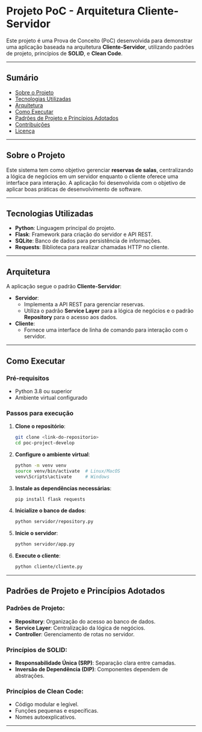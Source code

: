 
# **Projeto PoC - Arquitetura Cliente-Servidor**

Este projeto é uma Prova de Conceito (PoC) desenvolvida para demonstrar uma aplicação baseada na arquitetura **Cliente-Servidor**, utilizando padrões de projeto, princípios de **SOLID**, e **Clean Code**.

---

## **Sumário**
- [Sobre o Projeto](#sobre-o-projeto)
- [Tecnologias Utilizadas](#tecnologias-utilizadas)
- [Arquitetura](#arquitetura)
- [Como Executar](#como-executar)
- [Padrões de Projeto e Princípios Adotados](#padrões-de-projeto-e-princípios-adotados)
- [Contribuições](#contribuições)
- [Licença](#licença)

---

## **Sobre o Projeto**
Este sistema tem como objetivo gerenciar **reservas de salas**, centralizando a lógica de negócios em um servidor enquanto o cliente oferece uma interface para interação. A aplicação foi desenvolvida com o objetivo de aplicar boas práticas de desenvolvimento de software.

---

## **Tecnologias Utilizadas**
- **Python**: Linguagem principal do projeto.
- **Flask**: Framework para criação do servidor e API REST.
- **SQLite**: Banco de dados para persistência de informações.
- **Requests**: Biblioteca para realizar chamadas HTTP no cliente.

---

## **Arquitetura**
A aplicação segue o padrão **Cliente-Servidor**:
- **Servidor**: 
  - Implementa a API REST para gerenciar reservas.
  - Utiliza o padrão **Service Layer** para a lógica de negócios e o padrão **Repository** para o acesso aos dados.
- **Cliente**: 
  - Fornece uma interface de linha de comando para interação com o servidor.

---

## **Como Executar**
### **Pré-requisitos**
- Python 3.8 ou superior
- Ambiente virtual configurado

### **Passos para execução**
1. **Clone o repositório**:
   ```bash
   git clone <link-do-repositorio>
   cd poc-project-develop
   ```

2. **Configure o ambiente virtual**:
   ```bash
   python -m venv venv
   source venv/bin/activate  # Linux/MacOS
   venv\Scripts\activate     # Windows
   ```

3. **Instale as dependências necessárias**:
   ```bash
   pip install flask requests
   ```

4. **Inicialize o banco de dados**:
   ```bash
   python servidor/repository.py
   ```

5. **Inicie o servidor**:
   ```bash
   python servidor/app.py
   ```

6. **Execute o cliente**:
   ```bash
   python cliente/cliente.py
   ```

---

## **Padrões de Projeto e Princípios Adotados**
### **Padrões de Projeto**:
- **Repository**: Organização do acesso ao banco de dados.
- **Service Layer**: Centralização da lógica de negócios.
- **Controller**: Gerenciamento de rotas no servidor.

### **Princípios de SOLID**:
- **Responsabilidade Única (SRP)**: Separação clara entre camadas.
- **Inversão de Dependência (DIP)**: Componentes dependem de abstrações.

### **Princípios de Clean Code**:
- Código modular e legível.
- Funções pequenas e específicas.
- Nomes autoexplicativos.

---

